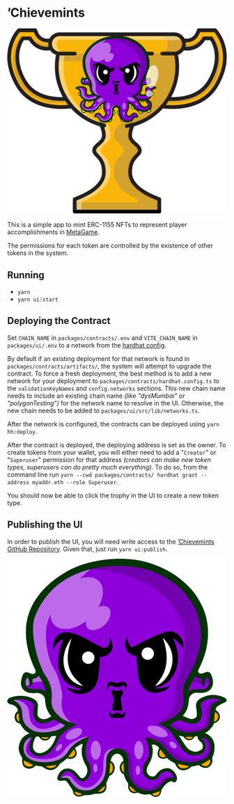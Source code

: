 # ’Chievemints

![MetaGame ’Chievemints](packages/ui/public/logo.svg)

This is a simple app to mint ERC-1155 NFTs to represent player accomplishments in [MetaGame](//metagame.wtf).

The permissions for each token are controlled by the existence of other tokens in the system.

## Running

* `yarn`
* `yarn ui:start`

## Deploying the Contract

Set `CHAIN_NAME` in `packages/contracts/.env` and `VITE_CHAIN_NAME` in `packages/ui/.env` to a network from the [hardhat config](packages/contracts/hardhat.config.ts).

By default if an existing deployment for that network is found in `packages/contracts/artifacts/`, the system will attempt to upgrade the contract. To force a fresh deployment, the best method is to add a new network for your deployment to `packages/contracts/hardhat.config.ts` to the `validationKeyNames` and `config.networks` sections. This new chain name needs to include an existing chain name *(like "dysMumbai" or "polygonTesting")* for the network name to resolve in the UI. Otherwise, the new chain needs to be added to `packages/ui/src/lib/networks.ts`.

After the network is configured, the contracts can be deployed using `yarn hh:deploy`.

After the contract is deployed, the deploying address is set as the owner. To create tokens from your wallet, you will either need to add a "`Creator`" or "`Superuser`" permission for that address *(creators can make new token types, superusers can do pretty much everything)*. To do so, from the command line run `yarn --cwd packages/contracts/ hardhat grant --address myaddr.eth --role Superuser`.

You should now be able to click the trophy in the UI to create a new token type.

## Publishing the UI

In order to publish the UI, you will need write access to the [’Chievemints GitHub Repository](https://github.com/MetaFam/chievemints/). Given that, just run `yarn ui:publish`.

![Flashy Octo](packages/ui/public/favicon.svg)
